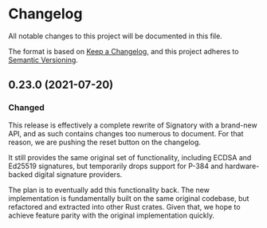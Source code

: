 # Changelog
All notable changes to this project will be documented in this file.

The format is based on [Keep a Changelog](https://keepachangelog.com/en/1.0.0/),
and this project adheres to [Semantic Versioning](https://semver.org/spec/v2.0.0.html).

## 0.23.0 (2021-07-20)
### Changed
This release is effectively a complete rewrite of Signatory with a brand-new
API, and as such contains changes too numerous to document. For that reason,
we are pushing the reset button on the changelog.

It still provides the same original set of functionality, including ECDSA and
Ed25519 signatures, but temporarily drops support for P-384 and hardware-backed
digital signature providers.

The plan is to eventually add this functionality back. The new implementation
is fundamentally built on the same original codebase, but refactored and
extracted into other Rust crates. Given that, we hope to achieve feature
parity with the original implementation quickly.
